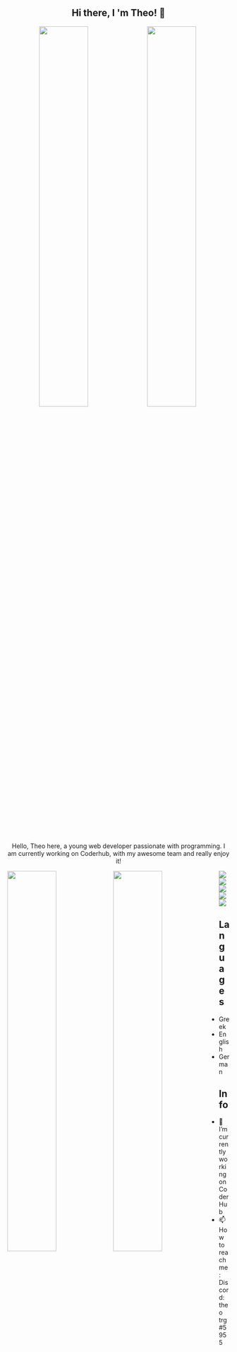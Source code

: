  <h2 align="center" color='orange' font-size='32px'> Hi there, I 'm Theo! 👋</h2> 

<p align='center'>
  <a href="https://twitter.com/Theo65434871"><img align="center" width="47%" src="https://img.shields.io/badge/Twitter-%231DA1F2.svg?style=for-the-badge&logo=Twitter&logoColor=white" /></a>&nbsp;
  <a href="https://theotrg-portfolio.netlify.app"><img align="center" width="47%" src="https://img.shields.io/badge/Portfolio-%23000000.svg?style=for-the-badge&logo=firefox&logoColor=#FF7139" /></a>&nbsp;
 </p>
 
 <p align='center'>
 Hello, Theo here, a young web developer passionate with programming. I am currently 
 working on Coderhub, with my awesome team and really enjoy it!
</p>
 
 
<img align="left" width="47%" src="https://github-readme-stats.vercel.app/api?username=Theotrg07&show_icons=true&theme=radical" />
<img align="left" width="47%" src="https://github-readme-stats.vercel.app/api/top-langs/?username=Theotrg07&layout=compact" />

<img align='left' src="https://img.shields.io/badge/html5-%23E34F26.svg?style=for-the-badge&logo=html5&logoColor=white" />
<img  src="https://img.shields.io/badge/css3-%231572B6.svg?style=for-the-badge&logo=css3&logoColor=white" />

<img align='left' src='https://img.shields.io/badge/javascript-%23323330.svg?style=for-the-badge&logo=javascript&logoColor=%23F7DF1E'/>
<img src='https://img.shields.io/badge/react-%2320232a.svg?style=for-the-badge&logo=react&logoColor=%2361DAFB'/>

<img src='https://img.shields.io/badge/python-3670A0?style=for-the-badge&logo=python&logoColor=ffdd54'/>

## Languages
- Greek
- English
- German

## Info
- 🔭 I’m currently working on CoderHub
- 📫 How to reach me: Discord: theo trg#5955






